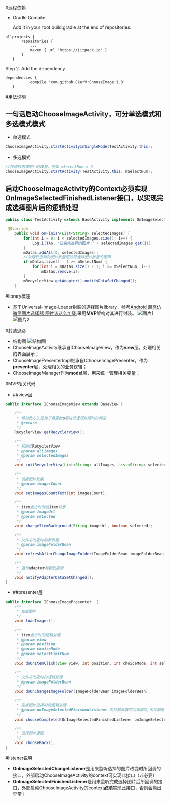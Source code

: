 #远程依赖
* Gradle Compile

  Add it in your root build.gradle at the end of repositories:

 ```
allprojects {
		repositories {
			...
			maven { url "https://jitpack.io" }
		}
 	}
 ```
 Step 2. Add the dependency
 
 ```
 dependencies {
	        compile 'com.github.CkerV:ChooseImage:1.0'
	}
 ```
 
#用法说明
## 一句话启动ChooseImageActivity，可分单选模式和多选模式模式
* 单选模式

```java
ChooseImageActivity.startActivityInSingleMode(TestActivity.this);
```
* 多选模式

```java
//传进可选择图片的数量，例如 mSelectNum = 9
ChooseImageActivity.startActivity(TestActivity.this, mSelectNum);
```
## 启动ChooseImageActivity的Context必须实现**OnImageSelectedFinishedListener**接口，以实现完成选择图片后的逻辑处理
```java
public class TestActivity extends BaseActivity implements OnImageSelectedFinishedListener
```
```java
 @Override
    public void onFinish(List<String> selectedImages) {
        for(int i = 0; i < selectedImages.size(); i++) {
            Log.i(TAG, "已完成选择的图片:" + selectedImages.get(i));
        }
        mDatas.addAll(0, selectedImages);
        //处理已选择的图片数量超过可选择图片数量的逻辑
        if(mDatas.size() - 1 >= mSelectNum) {
            for(int i = mDatas.size() - 1; i >= mSelectNum; i--)
                mDatas.remove(i);
        }
        mRecyclerView.getAdapter().notifyDataSetChanged();
    }
```

#library概述
* 基于Universal-Image-Loader封装的选择图片library，参考[Android 超高仿微信图片选择器 图片该这么加载](http://blog.csdn.net/lmj623565791/article/details/39943731/),采用**MVP**架构对其进行封装。
![图片1](http://img.blog.csdn.net/20161015160533509)
![图片2](http://img.blog.csdn.net/20161015160554602)

#封装思路
* 结构图
![结构图](http://img.blog.csdn.net/20161015173748393)
* ChooseImageActivity继承自IChooseImageView，作为**view**层，处理相关的界面展示；
* ChooseImagePresenterImpl继承自IChooseImagePresenter，作为**presenter**层，处理相关的业务逻辑；
* ChooseImageManager作为**model**层，用来统一管理相关变量；

#MVP相关代码
* ##view层
``` java
public interface IChooseImageView extends BaseView {

    /**
     * 增加此方法是为了暴露给p层进行逻辑处理时的判空
     * @return
     */
    RecyclerView getRecyclerView();

    /**
     * 初始化RecyclerView
     * @param allImages
     * @param selectedImages
     */
    void initRecyclerView(List<String> allImages, List<String> selectedImages);

    /**
     * 设置图片张数
     * @param imagesCount
     */
    void setImagesCountText(int imagesCount);

    /**
     * item点击时改变item背景
     * @param imageUrl
     * @param selected
     */
    void changeItemBackground(String imageUrl, boolean selected);

    /**
     * 文件夹改变时刷新界面
     * @param imageFolderBean
     */
    void refreshAfterChangeImageFolder(ImageFolderBean imageFolderBean);

    /**
     * 通知adapter刷新数据源
     */
    void notifyAdapterDataSetChanged();
}
```
* ##presenter层
``` java
public interface IChooseImagePresenter  {
    /**
     * 加载图片
     */
    void loadImages();

    /**
     * item点击时的逻辑处理
     * @param view
     * @param position
     * @param choiceMode
     * @param selectLimitNum
     */
    void doOnItemClick(View view, int position, int choiceMode, int selectLimitNum);

    /**
     * 文件夹改变时的逻辑处理
     * @param imageFolderBean
     */
    void doOnChangeImageFolder(ImageFolderBean imageFolderBean);

    /**
     * 完成图片选择时的逻辑处理
     * @param onImageSelectedFinishedListener 向外部暴露的回调接口,由外部进行实现,内部直接调用其回调方法
     */
    void chooseCompleted(OnImageSelectedFinishedListener onImageSelectedFinishedListener);

    /**
     * 选择图片返回
     */
    void chooseBack();
}
```

#listener说明
* **OnImageSelectedChangeListener**是用来监听选择的图片改变时所回调的接口，外部启动ChooseImageActivity的context可实现此接口（非必要）
* **OnImageSelectedFinishedListener**是用来监听完成选择图片后所回调的接口，外部启动ChooseImageActivity的context**必须**实现此接口，否则会抛出异常！


